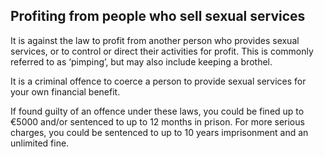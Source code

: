 ##  Profiting from people who sell sexual services

It is against the law to profit from another person who provides sexual
services, or to control or direct their activities for profit. This is
commonly referred to as ‘pimping’, but may also include keeping a brothel.

It is a criminal offence to coerce a person to provide sexual services for
your own financial benefit.

If found guilty of an offence under these laws, you could be fined up to €5000
and/or sentenced to up to 12 months in prison. For more serious charges, you
could be sentenced to up to 10 years imprisonment and an unlimited fine.
